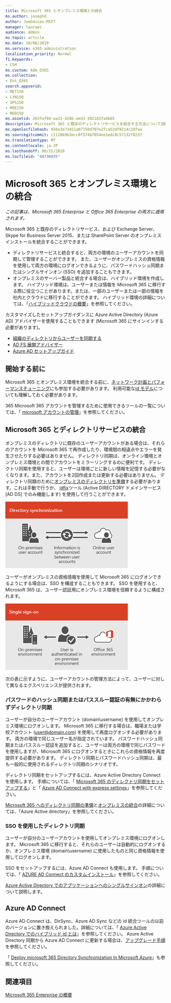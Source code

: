 ```yaml
---
title: Microsoft 365 とオンプレミス環境との統合
ms.author: josephd
author: JoeDavies-MSFT
manager: laurawi
audience: Admin
ms.topic: article
ms.date: 10/08/2019
ms.service: o365-administration
localization_priority: Normal
f1.keywords:
- CSH
ms.custom: Adm_O365
ms.collection:
- Ent_O365
search.appverid:
- MET150
- LYN150
- SPS150
- MOE150
- MED150
ms.assetid: 263faf8d-aa21-428b-aed3-2021837a4b65
description: Microsoft 365 と既存のディレクトリサービスを統合する方法について説明します。
ms.openlocfilehash: 456e3e73451a07750d707e2fca52df9214c2dfaa
ms.sourcegitcommit: c112869b3ecc0f574b7054ee1edc8c57132f8237
ms.translationtype: MT
ms.contentlocale: ja-JP
ms.lasthandoff: 06/15/2020
ms.locfileid: "44736035"
---
```

# <a name="microsoft-365-integration-with-on-premises-environments"></a>Microsoft 365 とオンプレミス環境との統合

*この記事は、Microsoft 365 Enterprise と Office 365 Enterprise の両方に適用されます。*

Microsoft 365 と既存のディレクトリサービス、および Exchange Server、Skype for Business Server 2015、または SharePoint Server のオンプレミスインストールを統合することができます。
  
 - ディレクトリサービスと統合すると、両方の環境のユーザーアカウントを同期して管理することができます。 また、ユーザーがオンプレミスの資格情報を使用して両方の環境にログオンできるように、パスワードハッシュ同期またはシングルサインオン (SSO) を追加することもできます。
 - オンプレミスのサーバー製品と統合する場合は、ハイブリッド環境を作成します。 ハイブリッド環境は、ユーザーまたは情報を Microsoft 365 に移行する際に役立つことがあります。または、一部のユーザーまたは一部の情報を社内とクラウドに移行することができます。 ハイブリッド環境の詳細については、「[ハイブリッドクラウドの概要](https://docs.microsoft.com/Office365/Enterprise/hybrid-cloud-overview)」を参照してください。

カスタマイズしたセットアップガイダンスに Azure Active Directory (Azure AD) アドバイザーを使用することもできます (Microsoft 365 にサインインする必要があります)。

- [組織のディレクトリからユーザーを同期する](https://aka.ms/aadconnectpwsync)
- [AD FS 展開アドバイザー](https://aka.ms/adfsguidance)
- [Azure AD セットアップガイド](https://aka.ms/aadpguidance)
   
## <a name="before-you-begin"></a>開始する前に

Microsoft 365 とオンプレミス環境を統合する前に、[ネットワーク計画とパフォーマンスチューニング](network-planning-and-performance.md)にも参加する必要があります。 利用可能な[id モデル](about-office-365-identity.md)についても理解しておく必要があります。 

365 Microsoft 365 アカウントを管理するために使用できるツールの一覧については、「 [microsoft アカウントの管理](manage-office-365-accounts.md)」を参照してください。 
  
## <a name="integrate-microsoft-365-with-directory-services"></a>Microsoft 365 とディレクトリサービスの統合
オンプレミスのディレクトリに既存のユーザーアカウントがある場合は、それらのアカウントを Microsoft 365 で再作成したり、環境間の相違点やエラーを発生させたりする必要はありません。 ディレクトリ同期は、オンライン環境とオンプレミス環境との間でアカウントをミラーリングするのに便利です。 ディレクトリ同期を使用すると、ユーザーは環境ごとに新しい情報を記憶する必要がなくなります。また、アカウントを2回作成または更新する必要はありません。 ディレクトリ同期のために[オンプレミスのディレクトリを準備](prepare-for-directory-synchronization.md)する必要があります。これは手動で行うか、 [idfix](install-and-run-idfix.md)ツール (Active DIRECTORY ドメインサービス [AD DS] でのみ機能します) を使用して行うことができます。 
  
![ディレクトリ同期を使用してオンプレミスとオンラインのユーザーアカウント情報を同期された状態に保つ](media/a64af0d0-9be6-46b1-8727-277e683abf5e.png)
  
ユーザーがオンプレミスの資格情報を使用して Microsoft 365 にログオンできるようにする場合は、SSO を構成することもできます。 SSO を使用すると、Microsoft 365 は、ユーザー認証用にオンプレミス環境を信頼するように構成されます。
  
![シングルサインオンを使用すると、オンプレミスの環境とオンライン環境の両方で同じアカウントを使用できます。](media/d76235f2-8a53-405e-b8ef-dfa4cfc208b8.png)
  
次の表に示すように、ユーザーアカウントの管理方法によって、ユーザーに対して異なるエクスペリエンスが提供されます。
 
### <a name="directory-synchronization-with-or-without-password-hash-synchronization-or-pass-through-authentication"></a>パスワードのハッシュ同期またはパススルー認証の有無にかかわらずディレクトリ同期

ユーザーが自分のユーザーアカウント (domain\username) を使用してオンプレミス環境にログオンします。 Microsoft 365 に移行する場合は、職場または学校アカウント (user@domain.com) を使用して再度ログオンする必要があります。 両方の環境で同じユーザー名が指定されています。 パスワードハッシュ同期またはパススルー認証を追加すると、ユーザーは両方の環境で同じパスワードを使用しますが、Microsoft 365 にログオンするときにこれらの資格情報を再度提供する必要があります。 ディレクトリ同期とパスワードハッシュ同期は、最も一般的に使用されるディレクトリ同期のシナリオです。

ディレクトリ同期をセットアップするには、Azure Active Directory Connect を使用します。 手順については、「 [Microsoft 365 のディレクトリ同期をセットアップする](set-up-directory-synchronization.md)」と「 [Azure AD Connect with express settings](https://go.microsoft.com/fwlink/p/?LinkId=698537)」を参照してください。

[Microsoft 365 へのディレクトリ同期の準備](prepare-for-directory-synchronization.md)と[オンプレミスの統合](https://go.microsoft.com/fwlink/?LinkId=518101)の詳細については、「Azure Active directory」を参照してください。

### <a name="directory-synchronization-with-sso"></a>SSO を使用したディレクトリ同期

ユーザーが自分のユーザーアカウントを使用してオンプレミス環境にログオンします。 Microsoft 365 に移行すると、それらのユーザーは自動的にログオンするか、オンプレミス環境 (domain\username) に使用したものと同じ資格情報を使用してログオンします。

SSO をセットアップするには、Azure AD Connect も使用します。 手順については、「 [AZURE AD Connect のカスタムインストール](https://go.microsoft.com/fwlink/p/?LinkID=698430)」を参照してください。

[Azure Active Directory でのアプリケーションへのシングルサインオン](https://go.microsoft.com/fwlink/p/?LinkId=698604)の詳細について説明します。

## <a name="azure-ad-connect"></a>Azure AD Connect

Azure AD Connect は、DirSync、Azure AD Sync などの id 統合ツールの以前のバージョンに置き換えられました。詳細については、「 [Azure Active Directory でのハイブリッド id とは](https://go.microsoft.com/fwlink/p/?LinkId=527969)」を参照してください。 Azure Active Directory 同期から Azure AD Connect に更新する場合は、[アップグレード手順](https://go.microsoft.com/fwlink/p/?LinkId=733240)を参照してください。 

「 [Deploy microsoft 365 Directory Synchronization In Microsoft Azure](https://go.microsoft.com/fwlink/?LinkId=517887)」も参照してください。

## <a name="see-also"></a>関連項目

[Microsoft 365 Enterprise の概要](https://docs.microsoft.com/microsoft-365/enterprise/microsoft-365-overview)
